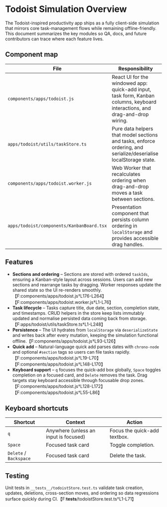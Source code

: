 # Todoist Simulation Overview

The Todoist-inspired productivity app ships as a fully client-side simulation that mirrors core task-management flows while remaining offline-friendly. This document summarizes the key modules so QA, docs, and future contributors can trace where each feature lives.

## Component map

| File | Responsibility |
| --- | --- |
| `components/apps/todoist.js` | React UI for the windowed app: quick-add input, task form, Kanban columns, keyboard interactions, and drag-and-drop wiring. |
| `apps/todoist/utils/taskStore.ts` | Pure data helpers that model sections and tasks, enforce ordering, and serialize/deserialise localStorage state. |
| `components/apps/todoist.worker.js` | Web Worker that recalculates ordering when drag-and-drop moves a task between sections. |
| `apps/todoist/components/KanbanBoard.tsx` | Presentation component that persists column ordering in `localStorage` and provides accessible drag handles. |

## Features

- **Sections and ordering** – Sections are stored with ordered `taskIds`, ensuring a Kanban-style layout across sessions. Users can add new sections and rearrange tasks by dragging. Worker responses update the shared state so the UI re-renders smoothly.【F:components/apps/todoist.js†L176-L264】【F:components/apps/todoist.worker.js†L1-L76】
- **Task lifecycle** – Tasks capture title, due date, section, completion state, and timestamps. CRUD helpers in the store keep lists immutably updated and normalise persisted data coming back from storage.【F:apps/todoist/utils/taskStore.ts†L1-L248】
- **Persistence** – The UI hydrates from `localStorage` via `deserializeState` and writes back after every mutation, keeping the simulation functional offline.【F:components/apps/todoist.js†L93-L126】
- **Quick add** – Natural-language quick add parses dates with `chrono-node` and optional `#section` tags so users can file tasks rapidly.【F:components/apps/todoist.js†L19-L70】【F:components/apps/todoist.js†L148-L170】
- **Keyboard support** – `q` focuses the quick-add box globally, `Space` toggles completion on a focused card, and `Delete` removes the task. Drag targets stay keyboard accessible through focusable drop zones.【F:components/apps/todoist.js†L128-L172】【F:components/apps/todoist.js†L55-L86】

## Keyboard shortcuts

| Shortcut | Context | Action |
| --- | --- | --- |
| `q` | Anywhere (unless an input is focused) | Focus the quick-add textbox. |
| `Space` | Focused task card | Toggle completion. |
| `Delete` / `Backspace` | Focused task card | Delete the task. |

## Testing

Unit tests in `__tests__/todoistStore.test.ts` validate task creation, updates, deletions, cross-section moves, and ordering so data regressions surface quickly during CI.【F:__tests__/todoistStore.test.ts†L1-L71】

